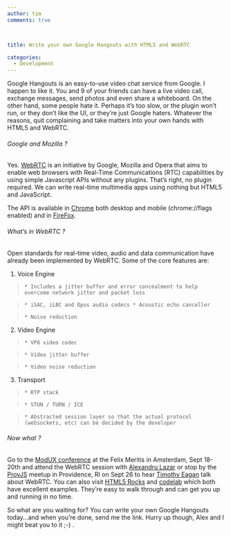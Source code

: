 ```yaml
---
author: tim
comments: true



title: Write your own Google Hangouts with HTML5 and WebRTC

categories:
  - Development
---
```


Google Hangouts is an easy-to-use video chat service from Google. I happen to like it. You and 9 of your friends can have a live video call, exchange messages, send photos and even share a whiteboard. On the other hand, some people hate it. Perhaps it’s too slow, or the plugin won’t run, or they don’t like the UI, or they’re just Google haters. Whatever the reasons, quit complaining and take matters into your own hands with HTML5 and WebRTC.





###### Google and Mozilla ?





Yes. [WebRTC](http://www.webrtc.org/home) is an initiative by Google, Mozilla and Opera that aims to enable web browsers with Real-Time Communications (RTC) capabilities by using simple Javascript APIs without any plugins. That’s right, no plugin required. We can write real-time multimedia apps using nothing but HTML5 and JavaScript.





The API is available in [Chrome](http://chrome.google.com/) both desktop and mobile (chrome://flags enabled) and in [FireFox](http://www.mozilla.org/en-US/firefox/new/).





###### What’s in WebRTC ?





Open standards for real-time video, audio and data communication have already been implemented by WebRTC. Some of the core features are:







  1. Voice Engine





> 
  
  
>     * Includes a jitter buffer and error concealment to help overcome network jitter and packet loss 
> 
  
>     * iSAC, iLBC and Opus audio codecs * Acoustic echo canceller 
> 
  
>     * Noise reduction 
> 
  




  2. Video Engine





> 
  
  
>     * VP8 video codec 
> 
  
>     * Video jitter buffer 
> 
  
>     * Video noise reduction
> 
  




  3. Transport





> 
  
  
>     * RTP stack
> 
  
>     * STUN / TURN / ICE 
> 
  
>     * Abstracted session layer so that the actual protocol (websockets, etc) can be decided by the developer
> 
  







###### Now what ?





Go to the [ModUX conference](http://www.moduxcon.com/) at the Felix Meritis in Amsterdam, Sept 18-20th and attend the WebRTC session with [Alexandru Lazar](https://twitter.com/alexlazar86) or stop by the [ProvJS](http://www.meetup.com/Prov-JS/) meetup in Providence, RI on Sept 26 to hear [Timothy Eagan](https://twitter.com/TimothyEagan) talk about WebRTC. You can also visit [HTML5 Rocks](http://www.html5rocks.com/en/tutorials/webrtc/basics/) and [codelab](https://bitbucket.org/webrtc/codelab) which both have excellent examples. They’re easy to walk through and can get you up and running in no time.





So what are you waiting for? You can write your own Google Hangouts today...and when you’re done, send me the link. Hurry up though, Alex and I might beat you to it ;-) .



